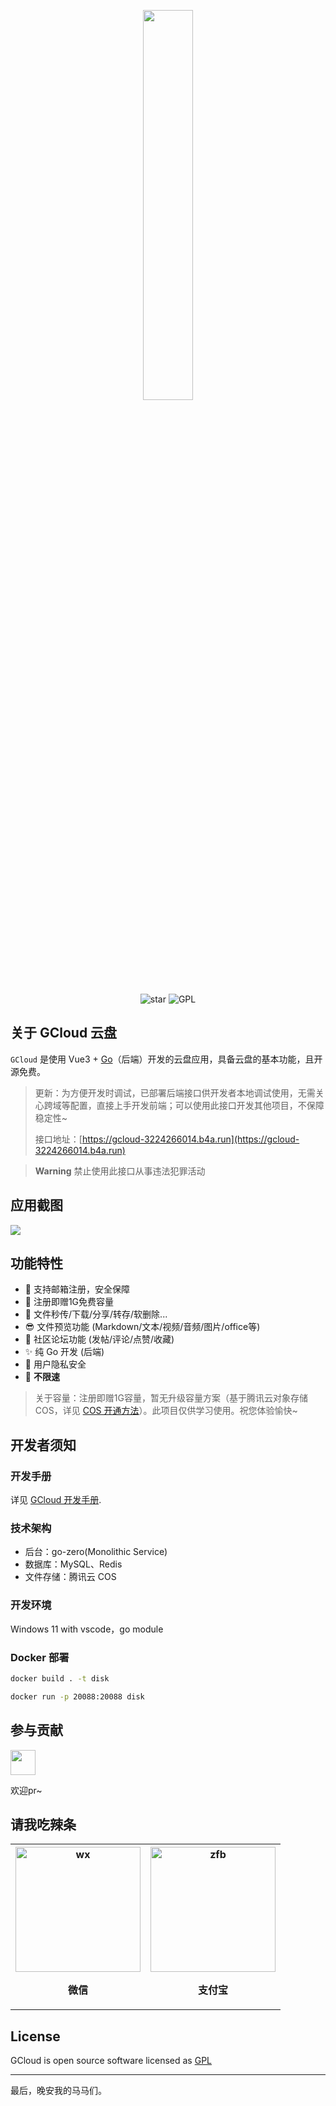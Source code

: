 <p align="center"><img width="40%" align="center" src="https://img-yesmore.vercel.app/gcloud/gcloudx.png"></p>

<div align="center">
  <img src="https://img.shields.io/github/stars/yesmore/gcloud-server.svg?logo=github&style=flat-square" alt="star"/>
	<img src="https://img.shields.io/github/license/yesmore/gcloud-server?style=flat-square" alt="GPL"/>
</div>

## 关于 GCloud 云盘

`GCloud` 是使用 Vue3 + [Go](https://golang.org/)（后端）开发的云盘应用，具备云盘的基本功能，且开源免费。

> 更新：为方便开发时调试，已部署后端接口供开发者本地调试使用，无需关心跨域等配置，直接上手开发前端；可以使用此接口开发其他项目，不保障稳定性~
> 
> 接口地址：[https://gcloud-3224266014.b4a.run](https://gcloud-3224266014.b4a.run)

> **Warning**
> 禁止使用此接口从事违法犯罪活动

## 应用截图

<img  src='https://raw.githubusercontents.com/yesmore/img/main/gcloud/gcloud-app.png'/>

## 功能特性

- 🎯 支持邮箱注册，安全保障
- 🦄 注册即赠1G免费容量
- 🚀 文件秒传/下载/分享/转存/软删除...
- 😎 文件预览功能 (Markdown/文本/视频/音频/图片/office等)
- 🤖 社区论坛功能 (发帖/评论/点赞/收藏)
- ✨ 纯 Go 开发 (后端)
- 👻 用户隐私安全
- 🎨 **不限速** 

> 关于容量：注册即赠1G容量，暂无升级容量方案（基于腾讯云对象存储 COS，详见 [COS 开通方法](https://github.com/gcloudlab/disk-server/blob/master/docs/README.md#%E5%AF%B9%E8%B1%A1%E5%AD%98%E5%82%A8-cos-%E9%85%8D%E7%BD%AE)）。此项目仅供学习使用。祝您体验愉快~

## 开发者须知

### 开发手册

详见 [GCloud 开发手册](/docs/README.md).

### 技术架构

- 后台：go-zero(Monolithic Service)
- 数据库：MySQL、Redis
- 文件存储：腾讯云 COS

### 开发环境

Windows 11 with vscode，go module

### Docker 部署

```bash
docker build . -t disk

docker run -p 20088:20088 disk
```

## 参与贡献

<div style="display:flex">
<a href='https://github.com/yesmore'>
 <code><img width='40px' src='https://avatars.githubusercontent.com/u/89140804?v=4' alt=''/></code></a>
</div>

欢迎pr~

## 请我吃辣条

<p align="center">
  <table border="0">
    <tr>
        <th  align="center"><img width='200px' src='https://cdn.jsdelivr.net/gh/yesmore/img/img/81E3D2890C073A52E045D9E49457C3ED.jpg' alt='wx'/> <p>微信</p> </th>
        <th align="center"><img width='200px' src='https://cdn.jsdelivr.net/gh/yesmore/img/img/849E2934286ACA620B988C523AEBC92B.jpg' alt='zfb'/> <p>支付宝</p> </th>
    </tr>    
  </table>
</p>


## License

GCloud is open source software licensed as [GPL](LICENSE)

---

最后，晚安我的马马们。